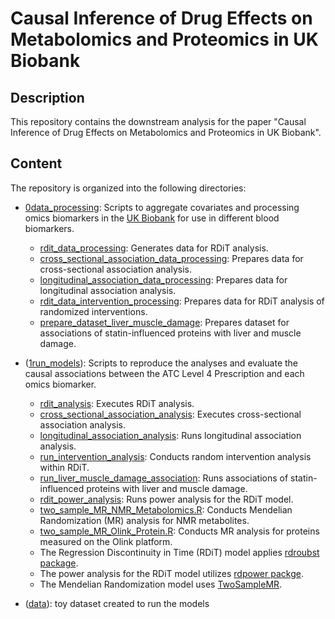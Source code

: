 # Causal Inference of Drug Effects on Metabolomics and Proteomics in UK Biobank

## Description
This repository contains the downstream analysis for the paper  "﻿Causal Inference of Drug Effects on Metabolomics and Proteomics in UK Biobank". 

## Content
The repository is organized into the following directories:
- [0data_processing](0data_processing): Scripts to aggregate covariates and processing omics biomarkers in the [UK Biobank](https://www.ukbiobank.ac.uk/) for use in different blood biomarkers.
  - [rdit_data_processing](0data_processing/1rdit_data_processing.py): Generates data for RDiT analysis.
  - [cross_sectional_association_data_processing](0data_processing/2cross_sectional_association_data_processing.R): Prepares data for cross-sectional association analysis.
  - [longitudinal_association_data_processing](0data_processing/3longitudinal_association_data_processing.R): Prepares data for longitudinal association analysis.
  - [rdit_data_intervention_processing](0data_processing/4rdit_data_intervention_processing.py): Prepares data for RDiT analysis of randomized interventions.
  - [prepare_dataset_liver_muscle_damage](0data_processing/5repare_dataset_liver_muscle_damage.ipynb): Prepares dataset for associations of statin-influenced proteins with liver and muscle damage.


- ([1run_models](1run_models)): Scripts to reproduce the analyses and evaluate the causal associations between the ATC Level 4 Prescription and each omics biomarker.
  - [rdit_analysis](1run_models/1rdit_analysis.py): Executes RDiT analysis.
  - [cross_sectional_association_analysis](1run_models/2cross_sectional_association_analysis.R): Executes cross-sectional association analysis.
  - [longitudinal_association_analysis](1run_models/3longitudinal_association_analysis.R): Runs longitudinal association analysis.
  - [run_intervention_analysis](1run_models/4run_intervention_analysis.py): Conducts random intervention analysis within RDiT.
  - [run_liver_muscle_damage_association](1run_models/5run_liver_muscle_damage_association.R): Runs associations of statin-influenced proteins with liver and muscle damage.
  - [rdit_power_analysis](1run_models/6rdit_power_analysis.py): Runs power analysis for the RDiT model.
  - [two_sample_MR_NMR_Metabolomics.R](1run_models/7two_sample_MR_NMR_Metabolomics.R): Conducts Mendelian Randomization (MR) analysis for NMR metabolites.
  - [two_sample_MR_Olink_Protein.R](1run_models/8two_sample_MR_Olink_Protein.R): Conducts MR analysis for proteins measured on the Olink platform.
  - The Regression Discontinuity in Time (RDiT) model applies [rdroubst package](https://github.com/rdpackages/rdrobust/tree/master).
  - The power analysis for the RDiT model utilizes [rdpower packge](https://rdpackages.github.io/rdpower/).
  - The Mendelian Randomization model uses [TwoSampleMR](https://mrcieu.github.io/TwoSampleMR/).
  
- ([data](data)): toy dataset created to run the models
